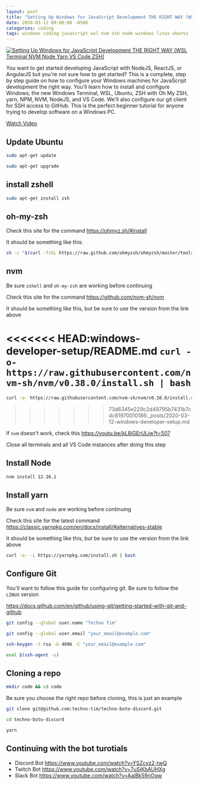 ```yaml
---
layout: post
title: "Setting Up Windows for JavaScript Development THE RIGHT WAY (WSL Terminal NVM Node Yarn VS Code ZSH)"
date: 2020-03-12 09:00:00 -0500
categories: coding
tags: windows coding javascript wsl nvm zsh node windows linux ubuntu
---
```


[![Setting Up Windows for JavaScript Development THE RIGHT WAY (WSL Terminal NVM Node Yarn VS Code ZSH)](https://img.youtube.com/vi/kL8iGErULiw/0.jpg)](https://www.youtube.com/watch?v=kL8iGErULiw "Setting Up Windows for JavaScript Development THE RIGHT WAY (WSL Terminal NVM Node Yarn VS Code ZSH)")

You want to get started developing JavaScript with NodeJS, ReactJS, or AngularJS but you're not sure how to get started?  This is a complete, step by step guide on how to configure your Windows machines for JavaScript development the right way.  You'll learn how to install and configure Windows, the new Windows Terminal, WSL, Ubuntu, ZSH with Oh My ZSH, yarn, NPM,  NVM, NodeJS, and VS Code.  We'll also configure our git client for SSH access to GitHub.  This is the perfect beginner tutorial for anyone trying to develop software on a Windows PC.

[Watch Video](https://www.youtube.com/watch?v=kL8iGErULiw)



## Update Ubuntu
```bash
sudo apt-get update
```

```bash
sudo apt-get upgrade
```


## install zshell

```bash
sudo apt-get install zsh
```

## oh-my-zsh

Check this site for the command https://ohmyz.sh/#install


It should be something like this:

```bash
sh -c "$(curl -fsSL https://raw.github.com/ohmyzsh/ohmyzsh/master/tools/install.sh)"
```


## nvm

Be sure `zshell` and `oh-my-zsh` are working before continuing

Check this site for the command https://github.com/nvm-sh/nvm

It should be something like this, but be sure to use the version from the link above

<<<<<<< HEAD:windows-developer-setup/README.md
`curl -o- https://raw.githubusercontent.com/nvm-sh/nvm/v0.38.0/install.sh | bash`
=======
```bash
curl -o- https://raw.githubusercontent.com/nvm-sh/nvm/v0.38.0/install.sh | bash
```
>>>>>>> 73d6345e229c2d49795b7431b7cdc81970010186:_posts/2020-03-12-windows-developer-setup.md

If `nvm` doesn't work, check this https://youtu.be/kL8iGErULiw?t=507

Close all terminals and all VS Code instances after doing this step

## Install Node

```bash
nvm install 12.16.1
```

## Install yarn

Be sure `nvm` and `node` are working before continuing

Check this site for the latest command https://classic.yarnpkg.com/en/docs/install/#alternatives-stable

It should be something like this, but be sure to use the version from the link above

```bash
curl -o- -L https://yarnpkg.com/install.sh | bash
```

## Configure Git

You'll want to follow this guide for configuring git.  Be sure to follow the `LINUX` version

https://docs.github.com/en/github/using-git/getting-started-with-git-and-github


```bash
git config --global user.name "Techno Tim"
```

```bash
git config --global user.email "your_email@example.com"
```

```bash
ssh-keygen -t rsa -b 4096 -C "your_email@example.com"
```

```bash
eval $(ssh-agent -s)
```


## Cloning a repo

```bash
mkdir code && cd code
```

Be sure you choose the right repo before cloning, this is just an example

```bash
git clone git@github.com:techno-tim/techno-boto-discord.git
```

```bash
cd techno-boto-discord
```

```bash
yarn
```

## Continuing with the bot turotials

* Discord Bot https://www.youtube.com/watch?v=YSZcyz2-twQ
* Twitch Bot https://www.youtube.com/watch?v=7uSjKbAUHXg
* Slack Bot https://www.youtube.com/watch?v=AajBk59nOgw
